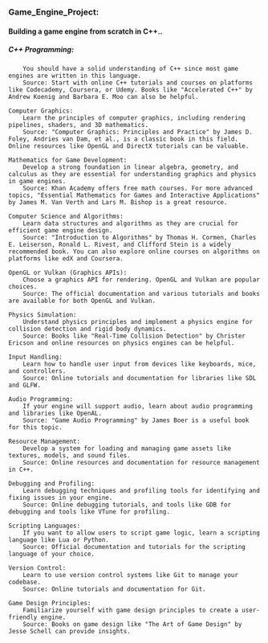 ### Game_Engine_Project:

#### Building a game engine from scratch in C++..

#####     C++ Programming:
        You should have a solid understanding of C++ since most game engines are written in this language.
        Source: Start with online C++ tutorials and courses on platforms like Codecademy, Coursera, or Udemy. Books like "Accelerated C++" by Andrew Koenig and Barbara E. Moo can also be helpful.

    Computer Graphics:
        Learn the principles of computer graphics, including rendering pipelines, shaders, and 3D mathematics.
        Source: "Computer Graphics: Principles and Practice" by James D. Foley, Andries van Dam, et al., is a classic book in this field. Online resources like OpenGL and DirectX tutorials can be valuable.

    Mathematics for Game Development:
        Develop a strong foundation in linear algebra, geometry, and calculus as they are essential for understanding graphics and physics in game engines.
        Source: Khan Academy offers free math courses. For more advanced topics, "Essential Mathematics for Games and Interactive Applications" by James M. Van Verth and Lars M. Bishop is a great resource.

    Computer Science and Algorithms:
        Learn data structures and algorithms as they are crucial for efficient game engine design.
        Source: "Introduction to Algorithms" by Thomas H. Cormen, Charles E. Leiserson, Ronald L. Rivest, and Clifford Stein is a widely recommended book. You can also explore online courses on algorithms on platforms like edX and Coursera.

    OpenGL or Vulkan (Graphics APIs):
        Choose a graphics API for rendering. OpenGL and Vulkan are popular choices.
        Source: The official documentation and various tutorials and books are available for both OpenGL and Vulkan.

    Physics Simulation:
        Understand physics principles and implement a physics engine for collision detection and rigid body dynamics.
        Source: Books like "Real-Time Collision Detection" by Christer Ericson and online resources on physics engines can be helpful.

    Input Handling:
        Learn how to handle user input from devices like keyboards, mice, and controllers.
        Source: Online tutorials and documentation for libraries like SDL and GLFW.

    Audio Programming:
        If your engine will support audio, learn about audio programming and libraries like OpenAL.
        Source: "Game Audio Programming" by James Boer is a useful book for this topic.

    Resource Management:
        Develop a system for loading and managing game assets like textures, models, and sound files.
        Source: Online resources and documentation for resource management in C++.

    Debugging and Profiling:
        Learn debugging techniques and profiling tools for identifying and fixing issues in your engine.
        Source: Online debugging tutorials, and tools like GDB for debugging and tools like VTune for profiling.

    Scripting Languages:
        If you want to allow users to script game logic, learn a scripting language like Lua or Python.
        Source: Official documentation and tutorials for the scripting language of your choice.

    Version Control:
        Learn to use version control systems like Git to manage your codebase.
        Source: Online tutorials and documentation for Git.

    Game Design Principles:
        Familiarize yourself with game design principles to create a user-friendly engine.
        Source: Books on game design like "The Art of Game Design" by Jesse Schell can provide insights.
